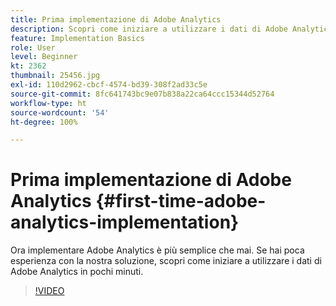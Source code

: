```yaml
---
title: Prima implementazione di Adobe Analytics
description: Scopri come iniziare a utilizzare i dati di Adobe Analytics in pochi minuti.
feature: Implementation Basics
role: User
level: Beginner
kt: 2362
thumbnail: 25456.jpg
exl-id: 110d2962-cbcf-4574-bd39-308f2ad33c5e
source-git-commit: 8fc641743bc9e07b838a22ca64ccc15344d52764
workflow-type: ht
source-wordcount: '54'
ht-degree: 100%

---
```


# Prima implementazione di Adobe Analytics {#first-time-adobe-analytics-implementation}

Ora implementare Adobe Analytics è più semplice che mai. Se hai poca esperienza con la nostra soluzione, scopri come iniziare a utilizzare i dati di Adobe Analytics in pochi minuti.

>[!VIDEO](https://video.tv.adobe.com/v/25456/?quality=12&learn=on)